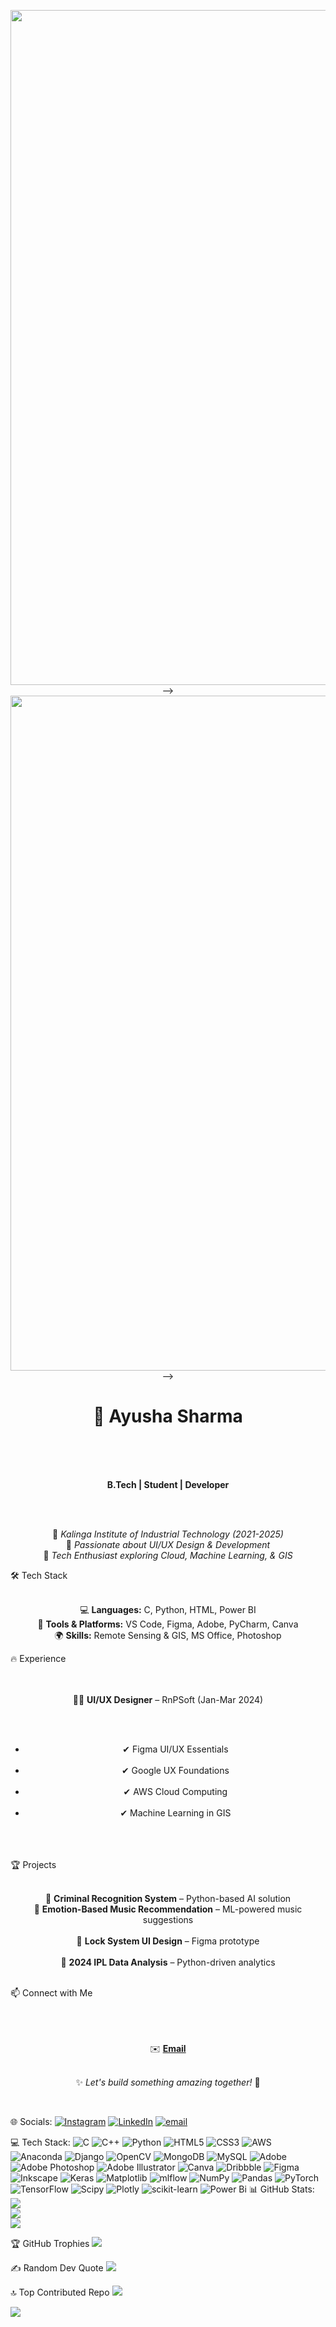 <p align="center">
<!--   neon -->
<!--   <img src="https://media.tenor.com/3bTxZ4HdrysAAAAd/pixels-neon.gif" width="1080px"> -->
<!--   work shifting -->
<!--   <img src="https://imgur.com/G3F9oP7.gif" width="1080px"> -->
<!--   Mario -->
<!--   <img src="https://imgur.com/tsaIqsw.gif" width="1080px"> -->
<!--   rain coder -->
   <img src="https://imgur.com/LPozK8i.gif" width="1080px"> -->
<!--   Working animation big guy -->
   <img src="https://imgur.com/Vj0QNCd.gif" width="1080px"> -->
<!--   HTML Coder -->
<!--   <img src="https://imgur.com/LPYu1ky.gif" width="1080px"> -->
<!--   Ghost -->
<!--   <img src="https://imgur.com/gowZUaU.gif" width="1080px"> -->
<!--   Headphone Guy -->
<!--   <img src="https://imgur.com/kGS4a7M.gif" width="1080px"> -->
<!--   Intern Coder Song -->
<!--   <img src="https://imgur.com/uC6Vy6o.gif" width="1080px"> -->
<!--   Duck -->
<!--   <img src="https://imgur.com/BoJryZH.gif" width="1080px"> -->
<!--   Coding Dark -->
<!--  <img src="https://imgur.com/1wkjfrG.gif" width="1080px">
<!--   founding titan -->
<!-- <img src="https://imgur.com/64S8nlU.gif" width="1080px"> -->
</p>
<h1 align="center">🚀 Ayusha Sharma</h1><br><br><p align="center"><br>  <strong>B.Tech | Student | Developer</strong>  <br></p><br><p align="center"><br>  📍 <i>Kalinga Institute of Industrial Technology (2021-2025)</i>   <br>🔹 <i>Passionate about UI/UX Design & Development</i>  <br>🔹 <i>Tech Enthusiast exploring Cloud, Machine Learning, & GIS</i>  <br></p> 🛠 Tech Stack  <br><p align="center"><br>  💻 <strong>Languages:</strong> C, Python, HTML, Power BI   <br>🔧 <strong>Tools & Platforms:</strong> VS Code, Figma, Adobe, PyCharm, Canva   <br>🌍 <strong>Skills:</strong> Remote Sensing & GIS, MS Office, Photoshop  <br></p> 🔥 Experience  <br><br><p align="center"><br>  👨‍🎨 <strong>UI/UX Designer</strong> – RnPSoft (Jan-Mar 2024)  <br></p><br><ul align="center"><br>  <li>✔ Figma UI/UX Essentials</li><br>  <li>✔ Google UX Foundations</li><br>  <li>✔ AWS Cloud Computing</li><br>  <li>✔ Machine Learning in GIS</li><br></ul><br><br> 🏆 Projects  <br><p align="center"><br>  🔹 <strong>Criminal Recognition System</strong> – Python-based AI solution   <br>🔹 <strong>Emotion-Based Music Recommendation</strong> – ML-powered music suggestions  <br>  <br>🔹 <strong>Lock System UI Design</strong> – Figma prototype  <br>  <br>🔹 <strong>2024 IPL Data Analysis</strong> – Python-driven analytics  <br></p><br>📫 Connect with Me  <br><br><p align="center"><br>   <br>✉️ <a href="mailto:ayushasharma1009@gmail.com"><strong>Email</strong></a>  <br></p><p align="center"><br>  ✨ <i>Let's build something amazing together!</i> 🚀  <br></p><br>


🌐 Socials:
[![Instagram](https://img.shields.io/badge/Instagram-%23E4405F.svg?logo=Instagram&logoColor=white)](https://instagram.com/_ayusha_sharma) [![LinkedIn](https://img.shields.io/badge/LinkedIn-%230077B5.svg?logo=linkedin&logoColor=white)](https://www.linkedin.com/in/ayusha-sharma-5b1468275) [![email](https://img.shields.io/badge/Email-D14836?logo=gmail&logoColor=white)](mailto:ayushasharma1009@gmail.com) 

💻 Tech Stack:
![C](https://img.shields.io/badge/c-%2300599C.svg?style=plastic&logo=c&logoColor=white) ![C++](https://img.shields.io/badge/c++-%2300599C.svg?style=plastic&logo=c%2B%2B&logoColor=white) ![Python](https://img.shields.io/badge/python-3670A0?style=plastic&logo=python&logoColor=ffdd54) ![HTML5](https://img.shields.io/badge/html5-%23E34F26.svg?style=plastic&logo=html5&logoColor=white) ![CSS3](https://img.shields.io/badge/css3-%231572B6.svg?style=plastic&logo=css3&logoColor=white) ![AWS](https://img.shields.io/badge/AWS-%23FF9900.svg?style=plastic&logo=amazon-aws&logoColor=white) ![Anaconda](https://img.shields.io/badge/Anaconda-%2344A833.svg?style=plastic&logo=anaconda&logoColor=white) ![Django](https://img.shields.io/badge/django-%23092E20.svg?style=plastic&logo=django&logoColor=white) ![OpenCV](https://img.shields.io/badge/opencv-%23white.svg?style=plastic&logo=opencv&logoColor=white) ![MongoDB](https://img.shields.io/badge/MongoDB-%234ea94b.svg?style=plastic&logo=mongodb&logoColor=white) ![MySQL](https://img.shields.io/badge/mysql-4479A1.svg?style=plastic&logo=mysql&logoColor=white) ![Adobe](https://img.shields.io/badge/adobe-%23FF0000.svg?style=plastic&logo=adobe&logoColor=white) ![Adobe Photoshop](https://img.shields.io/badge/adobe%20photoshop-%2331A8FF.svg?style=plastic&logo=adobe%20photoshop&logoColor=white) ![Adobe Illustrator](https://img.shields.io/badge/adobe%20illustrator-%23FF9A00.svg?style=plastic&logo=adobe%20illustrator&logoColor=white) ![Canva](https://img.shields.io/badge/Canva-%2300C4CC.svg?style=plastic&logo=Canva&logoColor=white) ![Dribbble](https://img.shields.io/badge/Dribbble-EA4C89?style=plastic&logo=dribbble&logoColor=white) ![Figma](https://img.shields.io/badge/figma-%23F24E1E.svg?style=plastic&logo=figma&logoColor=white) ![Inkscape](https://img.shields.io/badge/Inkscape-e0e0e0?style=plastic&logo=inkscape&logoColor=080A13) ![Keras](https://img.shields.io/badge/Keras-%23D00000.svg?style=plastic&logo=Keras&logoColor=white) ![Matplotlib](https://img.shields.io/badge/Matplotlib-%23ffffff.svg?style=plastic&logo=Matplotlib&logoColor=black) ![mlflow](https://img.shields.io/badge/mlflow-%23d9ead3.svg?style=plastic&logo=numpy&logoColor=blue) ![NumPy](https://img.shields.io/badge/numpy-%23013243.svg?style=plastic&logo=numpy&logoColor=white) ![Pandas](https://img.shields.io/badge/pandas-%23150458.svg?style=plastic&logo=pandas&logoColor=white) ![PyTorch](https://img.shields.io/badge/PyTorch-%23EE4C2C.svg?style=plastic&logo=PyTorch&logoColor=white) ![TensorFlow](https://img.shields.io/badge/TensorFlow-%23FF6F00.svg?style=plastic&logo=TensorFlow&logoColor=white) ![Scipy](https://img.shields.io/badge/SciPy-%230C55A5.svg?style=plastic&logo=scipy&logoColor=%white) ![Plotly](https://img.shields.io/badge/Plotly-%233F4F75.svg?style=plastic&logo=plotly&logoColor=white) ![scikit-learn](https://img.shields.io/badge/scikit--learn-%23F7931E.svg?style=plastic&logo=scikit-learn&logoColor=white) ![Power Bi](https://img.shields.io/badge/power_bi-F2C811?style=plastic&logo=powerbi&logoColor=black)
📊 GitHub Stats:
![](https://github-readme-stats.vercel.app/api?username=0910Ayu&theme=midnight-purple&hide_border=true&include_all_commits=true&count_private=true)<br/>
![](https://nirzak-streak-stats.vercel.app/?user=0910Ayu&theme=midnight-purple&hide_border=true)<br/>
![](https://github-readme-stats.vercel.app/api/top-langs/?username=0910Ayu&theme=midnight-purple&hide_border=true&include_all_commits=true&count_private=true&layout=compact)

🏆 GitHub Trophies
![](https://github-profile-trophy.vercel.app/?username=0910Ayu&theme=radical&no-frame=true&no-bg=true&margin-w=4)

✍️ Random Dev Quote
![](https://quotes-github-readme.vercel.app/api?type=vetical&theme=merko)

🔝 Top Contributed Repo
![](https://github-contributor-stats.vercel.app/api?username=0910Ayu&limit=5&theme=shadow_green&combine_all_yearly_contributions=true)

[![](https://visitcount.itsvg.in/api?id=0910Ayu&icon=0&color=0)](https://visitcount.itsvg.in)

<!-- Proudly created with GPRM ( https://gprm.itsvg.in ) -->
